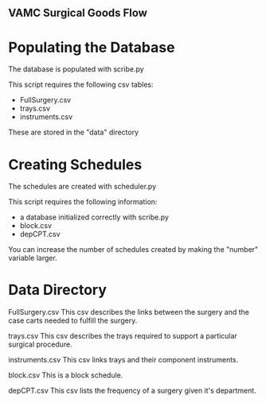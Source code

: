 
## VAMC Surgical Goods Flow

# Populating the Database
The database is populated with scribe.py

This script requires the following csv tables:
* FullSurgery.csv
* trays.csv
* instruments.csv

These are stored in the "data" directory

# Creating Schedules
The schedules are created with scheduler.py

This script requires the following information:
* a database initialized correctly with scribe.py
* block.csv
* depCPT.csv

You can increase the number of schedules created by making the "number" variable larger.

# Data Directory

FullSurgery.csv
This csv describes the links between the surgery and the case carts needed to fulfill the surgery.

trays.csv
This csv describes the trays required to support a particular surgical procedure.

instruments.csv
This csv links trays and their component instruments.

block.csv
This is a block schedule.

depCPT.csv
This csv lists the frequency of a surgery given it's department.
